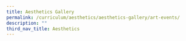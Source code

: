 ```yaml
---
title: Aesthetics Gallery
permalink: /curriculum/aesthetics/aesthetics-gallery/art-events/
description: ""
third_nav_title: Aesthetics
---
```




